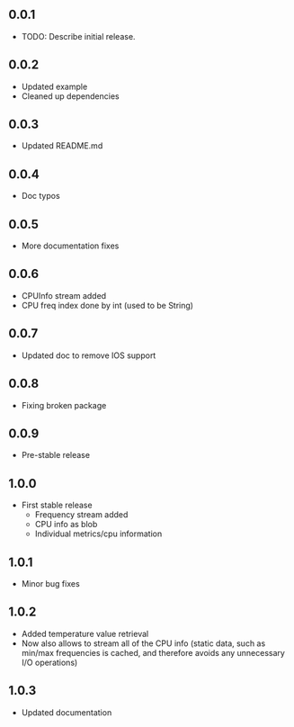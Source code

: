 ## 0.0.1

* TODO: Describe initial release.

## 0.0.2

* Updated example
* Cleaned up dependencies

## 0.0.3

* Updated README.md

## 0.0.4

* Doc typos

## 0.0.5

* More documentation fixes

## 0.0.6

* CPUInfo stream added
* CPU freq index done by int (used to be String)

## 0.0.7

* Updated doc to remove IOS support

## 0.0.8
* Fixing broken package

## 0.0.9
* Pre-stable release

## 1.0.0
* First stable release
    - Frequency stream added
    - CPU info as blob
    - Individual metrics/cpu information 

## 1.0.1
* Minor bug fixes

## 1.0.2
* Added temperature value retrieval
* Now also allows to stream all of the CPU info (static data, such as min/max frequencies is cached, and therefore avoids any unnecessary I/O operations)

## 1.0.3
* Updated documentation